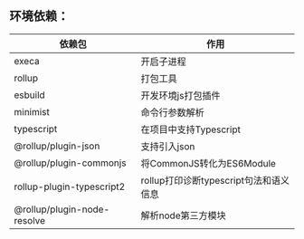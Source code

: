
## 环境依赖：
| 依赖包 | 作用 |
|--|--|
|execa	                      | 开启子进程 |
|rollup	                      | 打包工具 |
|esbuild	                    | 开发环境js打包插件 |
|minimist	                    | 命令行参数解析 |
|typescript	                  | 在项目中支持Typescript |
|@rollup/plugin-json	        | 支持引入json |
|@rollup/plugin-commonjs	    | 将CommonJS转化为ES6Module |
|rollup-plugin-typescript2   	| rollup打印诊断typescript句法和语义信息 |
|@rollup/plugin-node-resolve	| 解析node第三方模块 |


